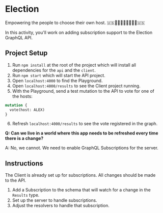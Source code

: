 # Election

Empowering the people to choose their own host. 🇺🇸👨‍👨‍👧‍👦👨‍👩‍👦‍👦🇺🇸

In this activity, you'll work on adding subscription support to the Election GraphQL API.

## Project Setup

1. Run `npm install` at the root of the project which will install all dependencies for the `api` and the `client`.
2. Run `npm start` which will start the API project.
3. Open `localhost:4000` to find the Playground.
4. Open `localhost:4000/results` to see the Client project running.
5. With the Playground, send a test mutation to the API to vote for one of the hosts:

```graphql
mutation {
  vote(host: ALEX)
}
```

6. Refresh `localhost:4000/results` to see the vote registered in the graph.

**Q: Can we live in a world where this app needs to be refreshed every time there is a change?**

A: No, we cannot. We need to enable GraphQL Subscriptions for the server.

## Instructions

The Client is already set up for subscriptions. All changes should be made to the API.

1. Add a Subscription to the schema that will watch for a change in the `Results` type.
2. Set up the server to handle subscriptions.
3. Adjust the resolvers to handle that subscription.
